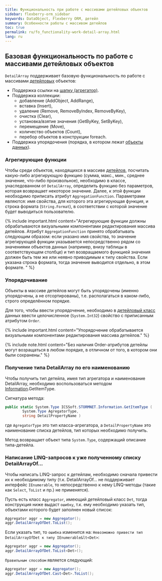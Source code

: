```yaml
---
title: Функциональность при работе с массивами детейловых объектов
sidebar: flexberry-orm_sidebar
keywords: DataObject, Flexberry ORM, детейл
summary: Особенности работы с массивом детейлов
toc: true
permalink: ru/fo_functionality-work-detail-array.html
lang: ru
---
```


## Базовая функциональность по работе с массивами детейловых объектов

`DetailArray` поддерживает базовую функциональность по работе с массивами [детейловых](fo_detail-associations-properties.html) объектов:

* Поддержка ссылки на [шапку (агрегатор)](fd_key-concepts.html).
* Поддержка коллекции: 
    * добавление (AddObject, AddRange), 
    * вставка (Insert), 
    * удаление (Remove, RemoveByIndex, RemoveByKey),
    * очистка (Clear), 
    * установка/взятие значения (GetByKey, SetByKey),
    * перемещение (Move),
    * количество объектов (Count),
    * перебор объектов в конструкции foreach.
* Поддержка упорядочения (порядка, в котором лежат [объекты данных](fo_data-object.html)).

### Агрегирующие функции

Чтобы среди объектов, находящихся в массиве [детейлов](fo_detail-associations-properties.html), посчитать какую-либо агрегирующую функцию (сумма, макс., мин., среднее значение, что-либо произвольное), необходимо в классе, унаследованном от `DetailArray`, определить функцию без параметров, которая возвращает некоторое значение. Далее, к этой функции необходимо приписать атрибут `AggregationFunction`. Параметрами являются: имя свойства, для которого эта агрегирующая функция, и строка формата (`String.Format`), в соответствии с которой значение будет выводиться пользователю. 

{% include important.html content="Агрегирующие функции должны обрабатываются визуальными компонентами редактирования массива детейлов. Атрибут `AggregationFunction` принято обрабатывать следующим образом: если указано имя свойства, то значение агрегирующей функции указывается непосредственно рядом со значениями объектов данных (например, внизу таблицы в соответствующем столбце) и тип возвращаемого функцией значения должен быть тем же или неявно приводимым к типу свойства. Если указана строка формата, тогда значение выводится отдельно, в этом формате.
" %}

### Упорядочивание

Объекты в массиве детейлов могут быть упорядочены (именно упорядочены, а не отсортированы), т.е. располагаться в каком-либо, строго определённом порядке.

Для того, чтобы ввести упорядочение, необходимо в [детейловый класс](fo_detail-associations-properties.html) данных ввести целочисленное (`System.Int32`) свойство с приписанным атрибутом `Order`. 

{% include important.html content="Упорядочение обрабатывается визуальными компонентами редактирования массива детейлов." %}

{% include note.html content="Без наличия Order-атрибутов детейлы могут возращаться в любом порядке, в отличном от того, в котором они были сохранены." %}

### Получение типа DetailArray по его наименованию

Чтобы получить тип детейла, имея тип агрегатора и наименование DetailArray, необходимо воспользоваться методом [Information](fo_methods-class-information.html).GetItemType.

Сигнатура метода:

```csharp
public static System.Type ICSSoft.STORMNET.Information.GetItemType (
        System.Type AgregatorType,
        string DetailPropertyName ) 	
```

где `AgregatorType` это тип класса-агрегатора, а `DetailPropertyName` это наименование списка детейлов, тип которых необходимо получить.

Метод возвращает объект типа `System.Type`, содержащий описание типа-детейла.

### Написание LINQ-запросов к уже полученному списку DetailArrayOf...

Чтобы написать LINQ-запрос к детейлам, необходимо сначала привести их к необходимому типу (т.к. DetailArrayOf... не поддерживает интерфейс `IEnumerable`, то непосредственно к нему LINQ-методы (такие как `Select`, `ToList` и пр.) не применятся).

Пусть есть класс `Aggregator`, имеющий детейловый класс `Det`, тогда конструкция ниже выдаст `ошибку`, т.к. ему необходимо указать тип, объектами которого будет заполнен новый список:

```csharp
Aggregator aggr = new Aggregator();
aggr.DetailArrayOfDet.ToList(); 
```

Если указать тип, то `ошибка` изменится на: `Невозможно привести тип DetailArrayOfDet к типу IEnumerable&lt<Det>`:

```csharp
Aggregator aggr = new Aggregator();
aggr.DetailArrayOfDet.ToList<Det>(); 
```

`Правильным способом` является следующий:

```csharp
Aggregator aggr = new Aggregator();
aggr.DetailArrayOfDet.Cast<Det>.ToList(); 
```
